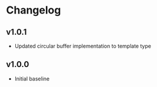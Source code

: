 # Changelog

## v1.0.1
- Updated circular buffer implementation to template type

## v1.0.0
- Initial baseline
